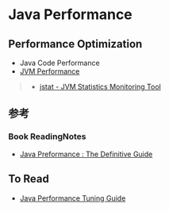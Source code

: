 # Java Performance

## Performance Optimization
* Java Code Performance
* [JVM Performance](jvm/README.md)
> * [jstat - JVM Statistics Monitoring Tool](jvm/jstat.md)


## 参考
### Book ReadingNotes
* [Java Preformance : The Definitive Guide](https://github.com/SunnnyChan/SunnnyChan.github.io/tree/master/post/readme/reading/language/java/java-performance-the-definitive-guide)

## To Read
* [Java Performance Tuning Guide](http://java-performance.info/)